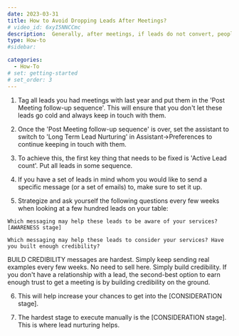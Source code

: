 ```yaml
---
date: 2023-03-31
title: How to Avoid Dropping Leads After Meetings?
# video_id: 6xyI5NNCCmc
description:  Generally, after meetings, if leads do not convert, people drop leads within 3 months. We want to avoid this leak.So we have come up with ways with which you can avoid these leaks.
type: How-to
#sidebar:

categories:
  - How-To
# set: getting-started
# set_order: 3
---
```

1. Tag all leads you had meetings with last year and put them in the 'Post Meeting follow-up sequence'. This will ensure that you don't let these leads go cold and always keep in touch with them.

2. Once the 'Post Meeting follow-up sequence' is over, set the assistant to switch to 'Long Term Lead Nurturing' in Assistant->Preferences to continue keeping in touch with them.

3. To achieve this, the first key thing that needs to be fixed is 'Active Lead count'. Put all leads in some sequence.

4. If you have a set of leads in mind whom you would like to send a specific message (or a set of emails) to, make sure to set it up.

5. Strategize and ask yourself the following questions every few weeks when looking at a few hundred leads on your table:

`Which messaging may help these leads to be aware of your services? [AWARENESS stage]`

`Which messaging may help these leads to consider your services? Have you built enough credibility?`

BUILD CREDIBILITY messages are hardest. Simply keep sending real examples every few weeks. No need to sell here. Simply build credibility. If you don't have a relationship with a lead, the second-best option to earn enough trust to get a meeting is by building credibility on the ground.

6. This will help increase your chances to get into the [CONSIDERATION stage].

7. The hardest stage to execute manually is the [CONSIDERATION stage]. This is where lead nurturing helps.